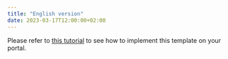 ```yaml
---
title: "English version"
date: 2023-03-17T12:00:00+02:00
---
```


Please refer to [this tutorial](https://userclub.opendatasoft.com/p/dataviz-gallery-tutorial-en/) to see how to implement this template on your portal.